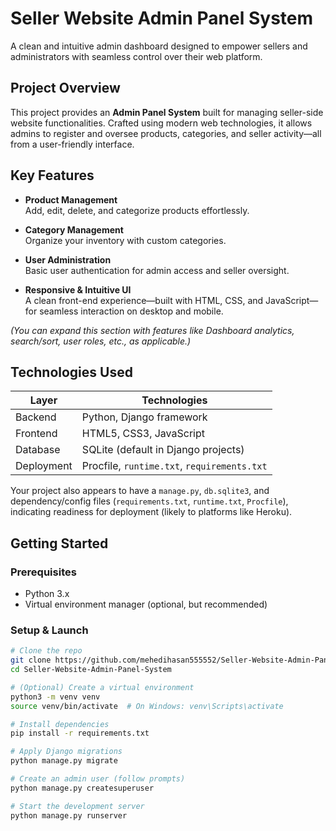 # Seller Website Admin Panel System

A clean and intuitive admin dashboard designed to empower sellers and administrators with seamless control over their web platform.

##  Project Overview

This project provides an **Admin Panel System** built for managing seller-side website functionalities. Crafted using modern web technologies, it allows admins to register and oversee products, categories, and seller activity—all from a user-friendly interface.

##  Key Features

- **Product Management**  
  Add, edit, delete, and categorize products effortlessly.

- **Category Management**  
  Organize your inventory with custom categories.

- **User Administration**  
  Basic user authentication for admin access and seller oversight.

- **Responsive & Intuitive UI**  
  A clean front-end experience—built with HTML, CSS, and JavaScript—for seamless interaction on desktop and mobile.

*(You can expand this section with features like Dashboard analytics, search/sort, user roles, etc., as applicable.)*

##  Technologies Used

| Layer       | Technologies                        |
|-------------|--------------------------------------|
| Backend     | Python, Django framework             |
| Frontend    | HTML5, CSS3, JavaScript              |
| Database    | SQLite (default in Django projects)  |
| Deployment  | Procfile, `runtime.txt`, `requirements.txt` |

Your project also appears to have a `manage.py`, `db.sqlite3`, and dependency/config files (`requirements.txt`, `runtime.txt`, `Procfile`), indicating readiness for deployment (likely to platforms like Heroku).

##  Getting Started

### **Prerequisites**

- Python 3.x  
- Virtual environment manager (optional, but recommended)

### **Setup & Launch**

```bash
# Clone the repo
git clone https://github.com/mehedihasan555552/Seller-Website-Admin-Panel-System.git
cd Seller-Website-Admin-Panel-System

# (Optional) Create a virtual environment
python3 -m venv venv
source venv/bin/activate  # On Windows: venv\Scripts\activate

# Install dependencies
pip install -r requirements.txt

# Apply Django migrations
python manage.py migrate

# Create an admin user (follow prompts)
python manage.py createsuperuser

# Start the development server
python manage.py runserver

